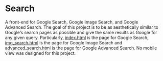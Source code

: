 # Search
A front-end for Google Search, Google Image Search, and Google Advanced Search. The goal of this project is to be as aesthetically similar to
Google's search pages as possible and give the same results as Google for any given query. Particularly, [index.html](/index.html) is the page
for Google Search, [img_search.html](/img_search.html) is the page for Google Image Search and [advanced_search.html](/advanced_search.html) is
the page for Google Advanced Search. No mobile view was designed for this project.
